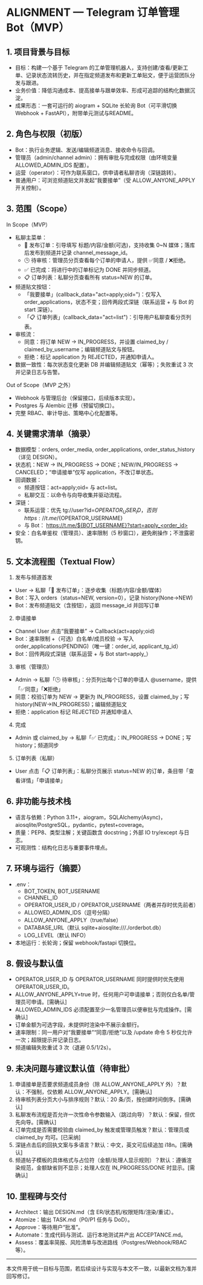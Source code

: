 # ALIGNMENT — Telegram 订单管理 Bot（MVP）

## 1. 项目背景与目标
- 目标：构建一个基于 Telegram 的工单管理机器人，支持创建/查看/更新工单、记录状态流转历史，并在指定频道发布和更新工单贴文，便于运营团队分发与跟进。
- 业务价值：降低沟通成本、提高接单与跟单效率、形成可追踪的结构化数据沉淀。
- 成果形态：一套可运行的 aiogram + SQLite 长轮询 Bot（可平滑切换 Webhook + FastAPI），附带单元测试与README。

## 2. 角色与权限（初版）
- Bot：执行业务逻辑、发送/编辑频道消息、接收命令与回调。
- 管理员（admin/channel admin）：拥有审批与完成权限（由环境变量 ALLOWED_ADMIN_IDS 配置）。
- 运营（operator）：可作为联系窗口，供申请者私聊咨询（深链跳转）。
- 普通用户：可浏览频道贴文并发起“我要接单”（受 ALLOW_ANYONE_APPLY 开关控制）。

## 3. 范围（Scope）
In Scope（MVP）
- 私聊主菜单：
  - 📝 发布订单：引导填写 标题/内容/金额(可选)，支持收集 0~N 媒体；落库后发布到频道并记录 channel_message_id。
  - 🕒 待审核：管理员分页查看每个订单的申请人，提供 ✅同意 / ❌拒绝。
  - ✅ 已完成：将进行中的订单标记为 DONE 并同步频道。
  - 📋 订单列表：私聊分页查看所有 status=NEW 的订单。
- 频道贴文按钮：
  - 「我要接单」(callback_data="act=apply;oid=<id>")：仅写入 order_applications，状态不变；回传两段式深链（联系运营 + 与 Bot 的 start 深链）。
  - 「📋 订单列表」(callback_data="act=list")：引导用户私聊查看分页列表。
- 审核流：
  - 同意：将订单 NEW → IN_PROGRESS，并设置 claimed_by / claimed_by_username；编辑频道贴文与按钮。
  - 拒绝：标记 application 为 REJECTED，并通知申请人。
- 数据一致性：每次状态变化更新 DB 并编辑频道贴文（幂等）；失败重试 3 次并记录日志与告警。

Out of Scope（MVP 之外）
- Webhook 与管理后台（保留接口，后续版本实现）。
- Postgres 与 Alembic 迁移（预留切换口）。
- 完整 RBAC、审计导出、策略中心化配置等。

## 4. 关键需求清单（摘录）
- 数据模型：orders, order_media, order_applications, order_status_history（详见 DESIGN）。
- 状态机：NEW → IN_PROGRESS → DONE；NEW/IN_PROGRESS → CANCELED；“申请接单”仅写 application，不改订单状态。
- 回调数据：
  - 频道按钮：act=apply;oid=<id> 与 act=list。
  - 私聊交互：以命令与向导收集并驱动流程。
- 深链：
  - 联系运营：优先 tg://user?id=${OPERATOR_USER_ID}，否则 https://t.me/${OPERATOR_USERNAME}
  - 与 Bot： https://t.me/${BOT_USERNAME}?start=apply_<order_id>
- 安全：白名单鉴权（管理员）、速率限制（5 秒窗口），避免刷操作；不泄露密钥。

## 5. 文本流程图（Textual Flow）
1) 发布与频道首发
- User -> 私聊「📝 发布订单」：逐步收集（标题/内容/金额/媒体）
- Bot：写入 orders（status=NEW, version=0），记录 history(None→NEW)
- Bot：发布频道贴文（含按钮），返回 message_id 并回写订单

2) 申请接单
- Channel User 点击“我要接单” -> Callback(act=apply;oid)
- Bot：速率限制 +（可选）白名单/成员校验 -> 写入 order_applications(PENDING)（唯一键：order_id, applicant_tg_id）
- Bot：回传两段式深链（联系运营 + 与 Bot start=apply_<id>）

3) 审核（管理员）
- Admin -> 私聊「🕒 待审核」：分页列出每个订单的申请人 @username，提供「✅同意」「❌拒绝」
- 同意：校验订单为 NEW -> 更新为 IN_PROGRESS，设置 claimed_by；写 history(NEW→IN_PROGRESS)；编辑频道贴文
- 拒绝：application 标记 REJECTED 并通知申请人

4) 完成
- Admin 或 claimed_by -> 私聊「✅ 已完成」：IN_PROGRESS → DONE；写 history；频道同步

5) 订单列表（私聊）
- User 点击「📋 订单列表」：私聊分页展示 status=NEW 的订单，条目带「查看详情」「申请接单」

## 6. 非功能与技术栈
- 语言与依赖：Python 3.11+，aiogram，SQLAlchemy(Async)，aiosqlite/PostgreSQL，pydantic，pytest+coverage。
- 质量：PEP8、类型注解；关键函数含 docstring；外部 IO try/except 与日志。
- 可观测性：结构化日志与重要事件埋点。

## 7. 环境与运行（摘要）
- .env：
  - BOT_TOKEN, BOT_USERNAME
  - CHANNEL_ID
  - OPERATOR_USER_ID / OPERATOR_USERNAME（两者并存时优先前者）
  - ALLOWED_ADMIN_IDS（逗号分隔）
  - ALLOW_ANYONE_APPLY（true/false）
  - DATABASE_URL（默认 sqlite+aiosqlite:///./orderbot.db）
  - LOG_LEVEL（默认 INFO）
- 本地运行：长轮询；保留 webhook/fastapi 切换位。

## 8. 假设与默认值
- OPERATOR_USER_ID 与 OPERATOR_USERNAME 同时提供时优先使用 OPERATOR_USER_ID。
- ALLOW_ANYONE_APPLY=true 时，任何用户可申请接单；否则仅白名单/管理员可申请。[需确认]
- ALLOWED_ADMIN_IDS 必须配置至少一名管理员以便审批与完成操作。[需确认]
- 订单金额为可选字段，未提供时渲染中不展示金额行。
- 速率限制：同一用户对“我要接单”“同意/拒绝”以及 /update 命令 5 秒仅允许一次；超限提示并记录日志。
- 频道编辑失败重试 3 次（退避 0.5/1/2s）。

## 9. 未决问题与建议默认值（待审批）
1) 申请接单是否要求频道成员身份（除 ALLOW_ANYONE_APPLY 外）？默认：不强制，仅依赖 ALLOW_ANYONE_APPLY。[需确认]
2) 待审核列表分页大小与排序规则？默认：20 条/页，按创建时间倒序。[需确认]
3) 私聊发布流程是否允许一次性命令参数输入（跳过向导）？默认：保留，但优先向导。[需确认]
4) 订单完成是否需要校验由 claimed_by 触发或管理员触发？默认：管理员或 claimed_by 均可。[已采纳]
5) 深链点击后的回执文案与多语言？默认：中文，英文可后续追加 i18n。[需确认]
6) 频道帖子模板的具体格式与占位符（金额/处理人显示规则）？默认：遵循渲染规范，金额缺省则不显示；处理人仅在 IN_PROGRESS/DONE 时显示。[需确认]

## 10. 里程碑与交付
- Architect：输出 DESIGN.md（含 ER/状态机/权限矩阵/渲染/重试）。
- Atomize：输出 TASK.md（P0/P1 任务与 DoD）。
- Approve：等待用户“批准”。
- Automate：生成代码与测试、运行本地测试并产出 ACCEPTANCE.md。
- Assess：覆盖率简报、风险清单与改进路线（Postgres/Webhook/RBAC 等）。

---
本文件用于统一目标与范围，若后续设计与实现与本文不一致，以最新文档为准并回写修订。